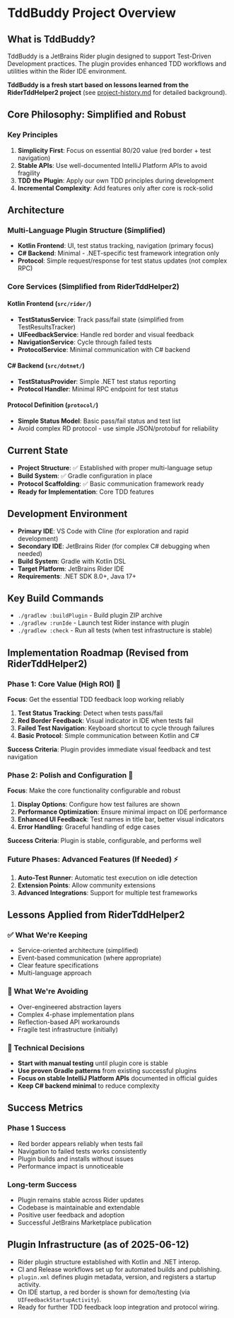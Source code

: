 # TddBuddy Project Overview

## What is TddBuddy?
TddBuddy is a JetBrains Rider plugin designed to support Test-Driven Development practices. The plugin provides enhanced TDD workflows and utilities within the Rider IDE environment.

**TddBuddy is a fresh start based on lessons learned from the RiderTddHelper2 project** (see [project-history.md](project-history.md) for detailed background).

## Core Philosophy: Simplified and Robust

### Key Principles
1. **Simplicity First**: Focus on essential 80/20 value (red border + test navigation)
2. **Stable APIs**: Use well-documented IntelliJ Platform APIs to avoid fragility
3. **TDD the Plugin**: Apply our own TDD principles during development
4. **Incremental Complexity**: Add features only after core is rock-solid

## Architecture

### Multi-Language Plugin Structure (Simplified)
- **Kotlin Frontend**: UI, test status tracking, navigation (primary focus)
- **C# Backend**: Minimal - .NET-specific test framework integration only
- **Protocol**: Simple request/response for test status updates (not complex RPC)

### Core Services (Simplified from RiderTddHelper2)

#### Kotlin Frontend (`src/rider/`)
- **TestStatusService**: Track pass/fail state (simplified from TestResultsTracker)
- **UIFeedbackService**: Handle red border and visual feedback
- **NavigationService**: Cycle through failed tests
- **ProtocolService**: Minimal communication with C# backend

#### C# Backend (`src/dotnet/`)
- **TestStatusProvider**: Simple .NET test status reporting
- **Protocol Handler**: Minimal RPC endpoint for test status

#### Protocol Definition (`protocol/`)
- **Simple Status Model**: Basic pass/fail status and test list
- Avoid complex RD protocol - use simple JSON/protobuf for reliability

## Current State
- **Project Structure**: ✅ Established with proper multi-language setup
- **Build System**: ✅ Gradle configuration in place
- **Protocol Scaffolding**: ✅ Basic communication framework ready
- **Ready for Implementation**: Core TDD features

## Development Environment
- **Primary IDE**: VS Code with Cline (for exploration and rapid development)
- **Secondary IDE**: JetBrains Rider (for complex C# debugging when needed)
- **Build System**: Gradle with Kotlin DSL
- **Target Platform**: JetBrains Rider IDE
- **Requirements**: .NET SDK 8.0+, Java 17+

## Key Build Commands
- `./gradlew :buildPlugin` - Build plugin ZIP archive
- `./gradlew :runIde` - Launch test Rider instance with plugin
- `./gradlew :check` - Run all tests (when test infrastructure is stable)

## Implementation Roadmap (Revised from RiderTddHelper2)

### Phase 1: Core Value (High ROI) 🎯
**Focus**: Get the essential TDD feedback loop working reliably
1. **Test Status Tracking**: Detect when tests pass/fail
2. **Red Border Feedback**: Visual indicator in IDE when tests fail
3. **Failed Test Navigation**: Keyboard shortcut to cycle through failures
4. **Basic Protocol**: Simple communication between Kotlin and C#

**Success Criteria**: Plugin provides immediate visual feedback and test navigation

### Phase 2: Polish and Configuration 🔧
**Focus**: Make the core functionality configurable and robust
1. **Display Options**: Configure how test failures are shown
2. **Performance Optimization**: Ensure minimal impact on IDE performance
3. **Enhanced UI Feedback**: Test names in title bar, better visual indicators
4. **Error Handling**: Graceful handling of edge cases

**Success Criteria**: Plugin is stable, configurable, and performs well

### Future Phases: Advanced Features (If Needed) ⚡
1. **Auto-Test Runner**: Automatic test execution on idle detection
2. **Extension Points**: Allow community extensions
3. **Advanced Integrations**: Support for multiple test frameworks

## Lessons Applied from RiderTddHelper2

### ✅ What We're Keeping
- Service-oriented architecture (simplified)
- Event-based communication (where appropriate)
- Clear feature specifications
- Multi-language approach

### 🚫 What We're Avoiding
- Over-engineered abstraction layers
- Complex 4-phase implementation plans
- Reflection-based API workarounds
- Fragile test infrastructure (initially)

### 🔧 Technical Decisions
- **Start with manual testing** until plugin core is stable
- **Use proven Gradle patterns** from existing successful plugins
- **Focus on stable IntelliJ Platform APIs** documented in official guides
- **Keep C# backend minimal** to reduce complexity

## Success Metrics

### Phase 1 Success
- Red border appears reliably when tests fail
- Navigation to failed tests works consistently
- Plugin builds and installs without issues
- Performance impact is unnoticeable

### Long-term Success
- Plugin remains stable across Rider updates
- Codebase is maintainable and extendable
- Positive user feedback and adoption
- Successful JetBrains Marketplace publication

## Plugin Infrastructure (as of 2025-06-12)

- Rider plugin structure established with Kotlin and .NET interop.
- CI and Release workflows set up for automated builds and publishing.
- `plugin.xml` defines plugin metadata, version, and registers a startup activity.
- On IDE startup, a red border is shown for demo/testing (via `UIFeedbackStartupActivity`).
- Ready for further TDD feedback loop integration and protocol wiring.
